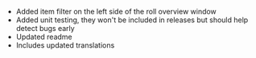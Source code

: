 - Added item filter on the left side of the roll overview window
- Added unit testing, they won't be included in releases but should help detect bugs early
- Updated readme
- Includes updated translations
